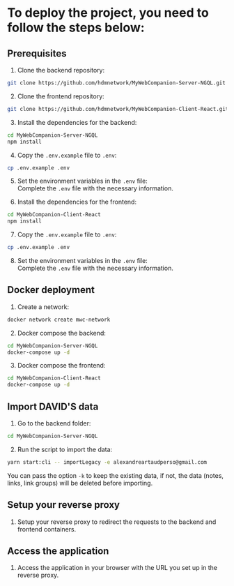# To deploy the project, you need to follow the steps below:

## Prerequisites
1. Clone the backend repository:
```bash
git clone https://github.com/hdmnetwork/MyWebCompanion-Server-NGQL.git
```

2. Clone the frontend repository:
```bash
git clone https://github.com/hdmnetwork/MyWebCompanion-Client-React.git
```

3. Install the dependencies for the backend:
```bash
cd MyWebCompanion-Server-NGQL
npm install
```

4. Copy the `.env.example` file to `.env`:
```bash
cp .env.example .env
```

5. Set the environment variables in the `.env` file:  
Complete the `.env` file with the necessary information.

6. Install the dependencies for the frontend:
```bash
cd MyWebCompanion-Client-React
npm install
```

7. Copy the `.env.example` file to `.env`:
```bash
cp .env.example .env
```

8. Set the environment variables in the `.env` file:  
Complete the `.env` file with the necessary information.


## Docker deployment

1. Create a network:
```bash
docker network create mwc-network
```

2. Docker compose the backend:
```bash
cd MyWebCompanion-Server-NGQL
docker-compose up -d
```

3. Docker compose the frontend:
```bash
cd MyWebCompanion-Client-React
docker-compose up -d
```

## Import DAVID'S data

1. Go to the backend folder:
```bash
cd MyWebCompanion-Server-NGQL
```

2. Run the script to import the data:
```bash
yarn start:cli -- importLegacy -e alexandreartaudperso@gmail.com
```
You can pass the option `-k` to keep the existing data, if not, the data (notes, links, link groups) will be deleted before importing.

## Setup your reverse proxy

1. Setup your reverse proxy to redirect the requests to the backend and frontend containers.

## Access the application

1. Access the application in your browser with the URL you set up in the reverse proxy.





